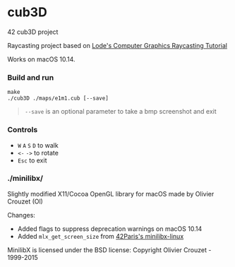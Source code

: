 # cub3D
42 cub3D project

Raycasting project based on [Lode's Computer Graphics Raycasting Tutorial](https://lodev.org/cgtutor/raycasting.html)

Works on macOS 10.14.

### Build and run
```
make
./cub3D ./maps/e1m1.cub [--save]
```
> `--save` is an optional parameter to take a bmp screenshot and exit

### Controls
- `W` `A` `S` `D` to walk
- `<-` `->` to rotate
- `Esc` to exit

### ./minilibx/
Slightly modified X11/Cocoa OpenGL library for macOS made by Olivier Crouzet (Ol)

Changes:
- Added flags to suppress deprecation warnings on macOS 10.14
- Added ```mlx_get_screen_size``` from [42Paris's minilibx-linux](https://github.com/42Paris/minilibx-linux)

MinilibX is licensed under the BSD license: Copyright Olivier Crouzet - 1999-2015
